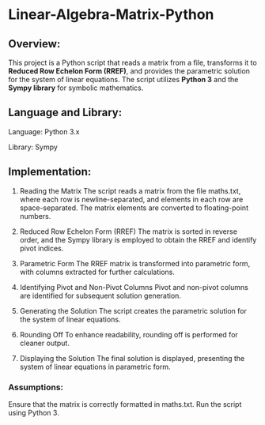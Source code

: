 <h1>Linear-Algebra-Matrix-Python</h1> 

<h2>Overview:</h2>
This project is a Python script that reads a matrix from a file, transforms it to <b>Reduced Row Echelon Form (RREF)</b>, and provides the parametric solution for the system of linear equations. The script utilizes <b>Python 3</b> and the <b>Sympy library</b> for symbolic mathematics.

<h2>Language and Library:</h2>
Language: Python 3.x

Library: Sympy

<h2>Implementation:</h2>

1. Reading the Matrix
The script reads a matrix from the file maths.txt, where each row is newline-separated, and elements in each row are space-separated. The matrix elements are converted to floating-point numbers.

2. Reduced Row Echelon Form (RREF)
The matrix is sorted in reverse order, and the Sympy library is employed to obtain the RREF and identify pivot indices.

4. Parametric Form
The RREF matrix is transformed into parametric form, with columns extracted for further calculations.

5. Identifying Pivot and Non-Pivot Columns
Pivot and non-pivot columns are identified for subsequent solution generation.

6. Generating the Solution
The script creates the parametric solution for the system of linear equations.

7. Rounding Off
To enhance readability, rounding off is performed for cleaner output.

8. Displaying the Solution
The final solution is displayed, presenting the system of linear equations in parametric form.

<h3>Assumptions:</h3>
Ensure that the matrix is correctly formatted in maths.txt.
Run the script using Python 3.
